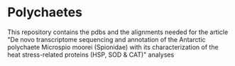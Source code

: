 # Polychaetes
This repository contains the pdbs and the alignments needed for the article "De novo transcriptome sequencing and annotation of the Antarctic polychaete Microspio moorei (Spionidae) with its characterization of the heat stress-related proteins (HSP, SOD &amp; CAT)" analyses
